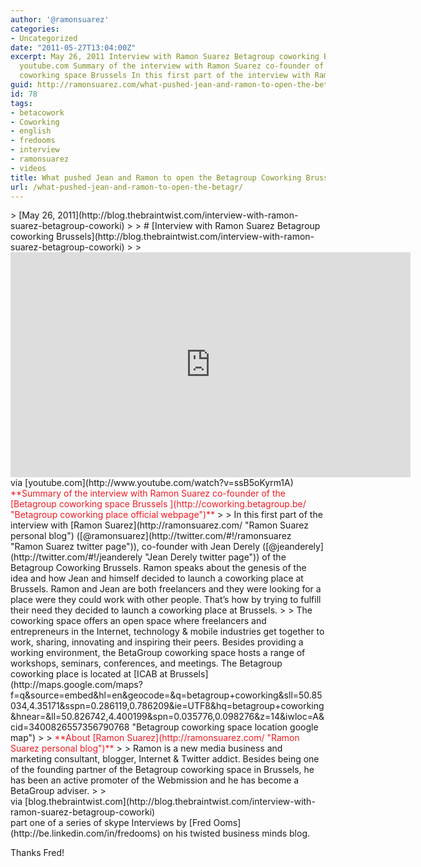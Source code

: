 ```yaml
---
author: '@ramonsuarez'
categories:
- Uncategorized
date: "2011-05-27T13:04:00Z"
excerpt: May 26, 2011 Interview with Ramon Suarez Betagroup coworking Brussels via
  youtube.com Summary of the interview with Ramon Suarez co-founder of the Betagroup
  coworking space Brussels In this first part of the interview with Ramon Suarez (@ramonsuar...
guid: http://ramonsuarez.com/what-pushed-jean-and-ramon-to-open-the-betagr
id: 78
tags:
- betacowork
- Coworking
- english
- fredooms
- interview
- ramonsuarez
- videos
title: What pushed Jean and Ramon to open the Betagroup Coworking Brussels (Betacowork)
url: /what-pushed-jean-and-ramon-to-open-the-betagr/
---
```


<div class="posterous_bookmarklet_entry">> [May 26, 2011](http://blog.thebraintwist.com/interview-with-ramon-suarez-betagroup-coworki)
> 
> # [Interview with Ramon Suarez Betagroup coworking Brussels](http://blog.thebraintwist.com/interview-with-ramon-suarez-betagroup-coworki)
> 
> <div class="body"><div class="inner"><div class="posterous_bookmarklet_entry"><span class="embed-youtube" style="text-align:center; display: block;"><iframe allowfullscreen="true" class="youtube-player" height="360" sandbox="allow-scripts allow-same-origin allow-popups allow-presentation" src="https://www.youtube.com/embed/ssB5oKyrm1A?version=3&rel=1&showsearch=0&showinfo=1&iv_load_policy=1&fs=1&hl=en-US&autohide=2&hd=1&wmode=transparent" style="border:0;" width="640"></iframe></span><div class="posterous_quote_citation">via [youtube.com](http://www.youtube.com/watch?v=ssB5oKyrm1A)</div><span style="color:#ed1c24;">**Summary of the interview with Ramon Suarez co-founder of the [Betagroup coworking space Brussels ](http://coworking.betagroup.be/ "Betagroup coworking place official webpage")**</span>
> 
> In this first part of the interview with [Ramon Suarez](http://ramonsuarez.com/ "Ramon Suarez personal blog") ([@ramonsuarez](http://twitter.com/#!/ramonsuarez "Ramon Suarez twitter page")), co-founder with Jean Derely ([@jeanderely](http://twitter.com/#!/jeanderely "Jean Derely twitter page")) of the Betagroup Coworking Brussels. Ramon speaks about the genesis of the idea and how Jean and himself decided to launch a coworking place at Brussels. Ramon and Jean are both freelancers and they were looking for a place were they could work with other people. That’s how by trying to fulfill their need they decided to launch a coworking place at Brussels.
> 
> The coworking space offers an open space where freelancers and entrepreneurs in the Internet, technology &amp; mobile industries get together to work, sharing, innovating and inspiring their peers. Besides providing a working environment, the BetaGroup coworking space hosts a range of workshops, seminars, conferences, and meetings. The Betagroup coworking place is located at [ICAB at Brussels](http://maps.google.com/maps?f=q&source=embed&hl=en&geocode=&q=betagroup+coworking&sll=50.85034,4.35171&sspn=0.286119,0.786209&ie=UTF8&hq=betagroup+coworking&hnear=&ll=50.826742,4.400199&spn=0.035776,0.098276&z=14&iwloc=A&cid=3400826557356790768 "Betagroup coworking space location google map")
> 
> <span style="color:#ed1c24;">**About [Ramon Suarez](http://ramonsuarez.com/ "Ramon Suarez personal blog")**</span>
> 
> Ramon is a new media business and marketing consultant, blogger, Internet &amp; Twitter addict. Besides being one of the founding partner of the Betagroup coworking space in Brussels, he has been an active promoter of the Webmission and he has become a BetaGroup adviser.
> 
> </div></div></div>

<div class="posterous_quote_citation">via [blog.thebraintwist.com](http://blog.thebraintwist.com/interview-with-ramon-suarez-betagroup-coworki)</div>part one of a series of skype Interviews by [Fred Ooms](http://be.linkedin.com/in/fredooms) on his twisted business minds blog.

Thanks Fred!

</div>